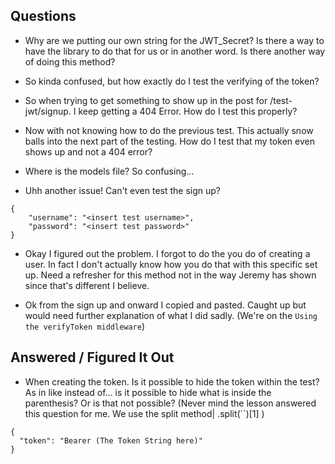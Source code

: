 ## Questions

- Why are we putting our own string for the JWT_Secret? Is there a way to have the library to do that for us or in another word. Is there another way of doing this method?

- So kinda confused, but how exactly do I test the verifying of the token?

- So when trying to get something to show up in the post for /test-jwt/signup. I keep getting a 404 Error. How do I test this properly?

- Now with not knowing how to do the previous test. This actually snow balls into the next part of the testing. How do I test that my token even shows up and not a 404 error?

- Where is the models file? So confusing...

- Uhh another issue! Can't even test the sign up?

```
{
    "username": "<insert test username>",
    "password": "<insert test password>"
}
```

- Okay I figured out the problem. I forgot to do the you do of creating a user. In fact I don't actually know how you do that with this specific set up. Need a refresher for this method not in the way Jeremy has shown since that's different I believe.

- Ok from the sign up and onward I copied and pasted. Caught up but would need further explanation of what I did sadly. (We're on the `Using the verifyToken middleware`)

## Answered / Figured It Out

- When creating the token. Is it possible to hide the token within the test? As in like instead of... is it possible to hide what is inside the parenthesis? Or is that not possible? (Never mind the lesson answered this question for me. We use the split method| .split(``)[1] )

```
{
  "token": "Bearer (The Token String here)"
}
```
